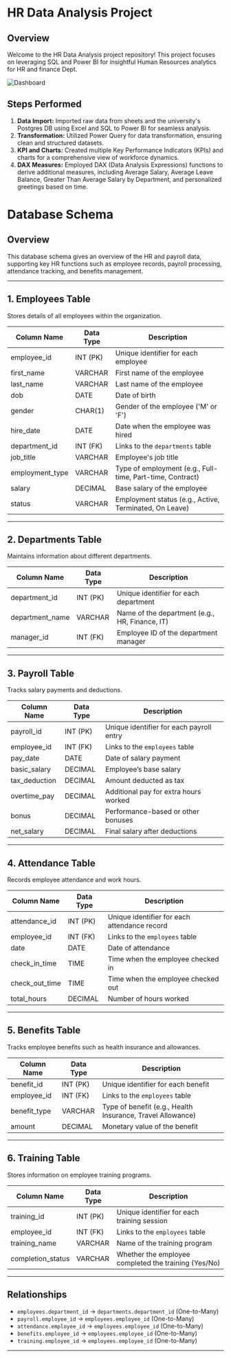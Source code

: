 # HR Data Analysis Project

## Overview
Welcome to the HR Data Analysis project repository! This project focuses on leveraging SQL and Power BI for insightful Human Resources analytics for HR and finance Dept.

![Dashboard](https://github.com/user-attachments/assets/133a30c0-a5ec-42fa-9096-082c7e9277a3)

## Steps Performed
1. **Data Import:** Imported raw data from sheets and the university's Postgres DB using Excel and SQL to Power BI for seamless analysis.
2. **Transformation:** Utilized Power Query for data transformation, ensuring clean and structured datasets.
3. **KPI and Charts:** Created multiple Key Performance Indicators (KPIs) and charts for a comprehensive view of workforce dynamics.
4. **DAX Measures:** Employed DAX (Data Analysis Expressions) functions to derive additional measures, including Average Salary, Average Leave Balance, Greater Than Average Salary by Department, and personalized greetings based on time.

# Database Schema

## Overview  
This database schema gives an overview of the HR and payroll data, supporting key HR functions such as employee records, payroll processing, attendance tracking, and benefits management.

---

## **1. Employees Table**  
Stores details of all employees within the organization.  

| Column Name       | Data Type | Description |
|------------------|-----------|-------------|
| employee_id | INT (PK) | Unique identifier for each employee |
| first_name | VARCHAR | First name of the employee |
| last_name | VARCHAR | Last name of the employee |
| dob | DATE | Date of birth |
| gender | CHAR(1) | Gender of the employee ('M' or 'F') |
| hire_date | DATE | Date when the employee was hired |
| department_id | INT (FK) | Links to the `departments` table |
| job_title | VARCHAR | Employee's job title |
| employment_type | VARCHAR | Type of employment (e.g., Full-time, Part-time, Contract) |
| salary | DECIMAL | Base salary of the employee |
| status | VARCHAR | Employment status (e.g., Active, Terminated, On Leave) |

---

## **2. Departments Table**  
Maintains information about different departments.  

| Column Name       | Data Type | Description |
|------------------|-----------|-------------|
| department_id | INT (PK) | Unique identifier for each department |
| department_name | VARCHAR | Name of the department (e.g., HR, Finance, IT) |
| manager_id | INT (FK) | Employee ID of the department manager |

---

## **3. Payroll Table**  
Tracks salary payments and deductions.  

| Column Name       | Data Type | Description |
|------------------|-----------|-------------|
| payroll_id | INT (PK) | Unique identifier for each payroll entry |
| employee_id | INT (FK) | Links to the `employees` table |
| pay_date | DATE | Date of salary payment |
| basic_salary | DECIMAL | Employee’s base salary |
| tax_deduction | DECIMAL | Amount deducted as tax |
| overtime_pay | DECIMAL | Additional pay for extra hours worked |
| bonus | DECIMAL | Performance-based or other bonuses |
| net_salary | DECIMAL | Final salary after deductions |

---

## **4. Attendance Table**  
Records employee attendance and work hours.  

| Column Name       | Data Type | Description |
|------------------|-----------|-------------|
| attendance_id | INT (PK) | Unique identifier for each attendance record |
| employee_id | INT (FK) | Links to the `employees` table |
| date | DATE | Date of attendance |
| check_in_time | TIME | Time when the employee checked in |
| check_out_time | TIME | Time when the employee checked out |
| total_hours | DECIMAL | Number of hours worked |

---

## **5. Benefits Table**  
Tracks employee benefits such as health insurance and allowances.  

| Column Name       | Data Type | Description |
|------------------|-----------|-------------|
| benefit_id | INT (PK) | Unique identifier for each benefit |
| employee_id | INT (FK) | Links to the `employees` table |
| benefit_type | VARCHAR | Type of benefit (e.g., Health Insurance, Travel Allowance) |
| amount | DECIMAL | Monetary value of the benefit |

---

## **6. Training Table**  
Stores information on employee training programs.  

| Column Name       | Data Type | Description |
|------------------|-----------|-------------|
| training_id | INT (PK) | Unique identifier for each training session |
| employee_id | INT (FK) | Links to the `employees` table |
| training_name | VARCHAR | Name of the training program |
| completion_status | VARCHAR | Whether the employee completed the training (Yes/No) |

---

## **Relationships**  
- `employees.department_id` → `departments.department_id` (One-to-Many)  
- `payroll.employee_id` → `employees.employee_id` (One-to-Many)  
- `attendance.employee_id` → `employees.employee_id` (One-to-Many)  
- `benefits.employee_id` → `employees.employee_id` (One-to-Many)  
- `training.employee_id` → `employees.employee_id` (One-to-Many)  

---
